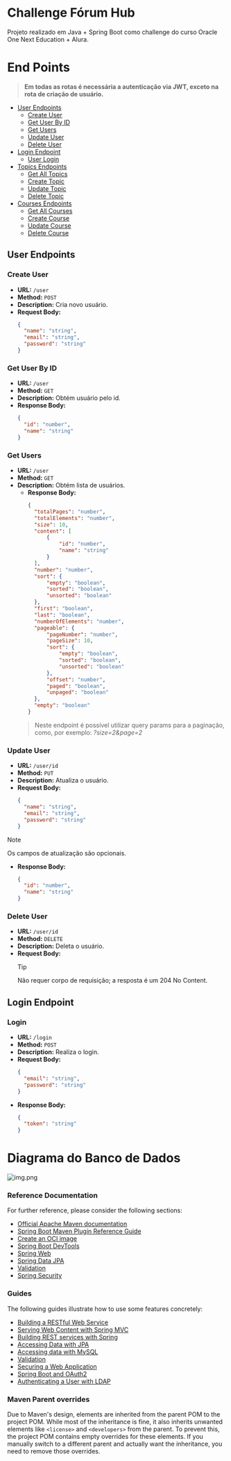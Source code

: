 # Challenge Fórum Hub
Projeto realizado em Java + Spring Boot como challenge do curso Oracle One Next Education + Alura.

# End Points
  >**Em todas as rotas é necessária a autenticação via JWT, exceto na rota de criação de usuário.**


- [User Endpoints](#user-endpoints)
    - [Create User](#create-user)
    - [Get User By ID](#get-user-by-id)
    - [Get Users](#get-users)
    - [Update User](#update-user)
    - [Delete User](#delete-user)
- [Login Endpoint](#login-endpoint)
    - [User Login](#user-login)
- [Topics Endpoints](#topics-endpoints)
    - [Get All Topics](#get-all-topics)
    - [Create Topic](#create-topic)
    - [Update Topic](#update-topic)
    - [Delete Topic](#delete-topic)
- [Courses Endpoints](#courses-endpoints)
    - [Get All Courses](#get-all-courses)
    - [Create Course](#create-course)
    - [Update Course](#update-course)
    - [Delete Course](#delete-course)

## User Endpoints

### Create User

- **URL:** `/user`
- **Method:** `POST`
- **Description:** Cria novo usuário.
- **Request Body:**
  ```json
  {
    "name": "string",
    "email": "string",
    "password": "string"
  }

### Get User By ID

- **URL:** `/user`
- **Method:** `GET`
- **Description:** Obtém usuário pelo id.
- **Response Body:**
  ```json
  {
    "id": "number",
    "name": "string"
  }

### Get Users

- **URL:** `/user`
- **Method:** `GET`
- **Description:** Obtém lista de usuários.
  - **Response Body:**
    ```json
    {
      "totalPages": "number",
      "totalElements": "number",
      "size": 10,
      "content": [
          {
              "id": "number",
              "name": "string"
          }
      ],
      "number": "number",
      "sort": {
          "empty": "boolean",
          "sorted": "boolean",
          "unsorted": "boolean"
      },
      "first": "boolean",
      "last": "boolean",
      "numberOfElements": "number",
      "pageable": {
          "pageNumber": "number",
          "pageSize": 10,
          "sort": {
              "empty": "boolean",
              "sorted": "boolean",
              "unsorted": "boolean"
          },
          "offset": "number",
          "paged": "boolean",
          "unpaged": "boolean"
      },
      "empty": "boolean"
    }
  >Neste endpoint é possível utilizar query params para a paginação, como, por exemplo: *?size=2&page=2*

### Update User

- **URL:** `/user/id`
- **Method:** `PUT`
- **Description:** Atualiza o usuário.
- **Request Body:**
  ```json
  {
    "name": "string",
    "email": "string",
    "password": "string"
  }
> [!NOTE]
> Os campos de atualização são opcionais.
- **Response Body:**
  ```json
  {
    "id": "number",
    "name": "string"
  }

### Delete User

- **URL:** `/user/id`
- **Method:** `DELETE`
- **Description:** Deleta o usuário.
- **Request Body:**
  > [!TIP]
  > Não requer corpo de requisição; a resposta é um 204 No Content.

## Login Endpoint

### Login

- **URL:** `/login`
- **Method:** `POST`
- **Description:** Realiza o login.
- **Request Body:**
  ```json
  {
    "email": "string",
    "password": "string"
  }
- **Response Body:**
  ```json
  {
    "token": "string"
  }

# Diagrama do Banco de Dados
![img.png](img.png)



### Reference Documentation
For further reference, please consider the following sections:

* [Official Apache Maven documentation](https://maven.apache.org/guides/index.html)
* [Spring Boot Maven Plugin Reference Guide](https://docs.spring.io/spring-boot/docs/3.3.1/maven-plugin/reference/html/)
* [Create an OCI image](https://docs.spring.io/spring-boot/docs/3.3.1/maven-plugin/reference/html/#build-image)
* [Spring Boot DevTools](https://docs.spring.io/spring-boot/docs/3.3.1/reference/htmlsingle/index.html#using.devtools)
* [Spring Web](https://docs.spring.io/spring-boot/docs/3.3.1/reference/htmlsingle/index.html#web)
* [Spring Data JPA](https://docs.spring.io/spring-boot/docs/3.3.1/reference/htmlsingle/index.html#data.sql.jpa-and-spring-data)
* [Validation](https://docs.spring.io/spring-boot/docs/3.3.1/reference/htmlsingle/index.html#io.validation)
* [Spring Security](https://docs.spring.io/spring-boot/docs/3.3.1/reference/htmlsingle/index.html#web.security)

### Guides
The following guides illustrate how to use some features concretely:

* [Building a RESTful Web Service](https://spring.io/guides/gs/rest-service/)
* [Serving Web Content with Spring MVC](https://spring.io/guides/gs/serving-web-content/)
* [Building REST services with Spring](https://spring.io/guides/tutorials/rest/)
* [Accessing Data with JPA](https://spring.io/guides/gs/accessing-data-jpa/)
* [Accessing data with MySQL](https://spring.io/guides/gs/accessing-data-mysql/)
* [Validation](https://spring.io/guides/gs/validating-form-input/)
* [Securing a Web Application](https://spring.io/guides/gs/securing-web/)
* [Spring Boot and OAuth2](https://spring.io/guides/tutorials/spring-boot-oauth2/)
* [Authenticating a User with LDAP](https://spring.io/guides/gs/authenticating-ldap/)

### Maven Parent overrides

Due to Maven's design, elements are inherited from the parent POM to the project POM.
While most of the inheritance is fine, it also inherits unwanted elements like `<license>` and `<developers>` from the parent.
To prevent this, the project POM contains empty overrides for these elements.
If you manually switch to a different parent and actually want the inheritance, you need to remove those overrides.

